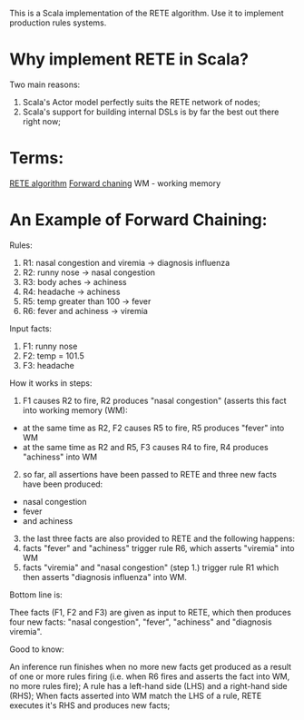 This is a Scala implementation of the RETE algorithm. Use it to implement production rules systems.

# Why implement RETE in Scala?
Two main reasons:
1. Scala's Actor model perfectly suits the RETE network of nodes;
2. Scala's support for building internal DSLs is by far the best out there right now;

# Terms:
  [RETE algorithm](https://en.wikipedia.org/wiki/Rete_algorithm)
  [Forward chaning](https://en.wikipedia.org/wiki/Forward_chaining)
  WM - working memory

# An Example of Forward Chaining:

Rules:

1. R1: nasal congestion and viremia -> diagnosis influenza
2. R2: runny nose -> nasal congestion
3. R3: body aches -> achiness
4. R4: headache -> achiness
5. R5: temp greater than 100 -> fever
6. R6: fever and achiness -> viremia

Input facts:

1. F1: runny nose
2. F2: temp = 101.5
3. F3: headache

How it works in steps:

1. F1 causes R2 to fire, R2 produces "nasal congestion" (asserts this fact into working memory (WM):
  * at the same time as R2, F2 causes R5 to fire, R5 produces "fever" into WM
  * at the same time as R2 and R5, F3 causes R4 to fire, R4 produces "achiness" into WM
2. so far, all assertions have been passed to RETE and three new facts have been produced:
  * nasal congestion
  * fever 
  * and achiness
3. the last three facts are also provided to RETE and the following happens:
4. facts "fever" and "achiness" trigger rule R6, which asserts "viremia" into WM
5. facts "viremia" and "nasal congestion" (step 1.) trigger rule R1 which then asserts "diagnosis influenza" into WM.

Bottom line is:

Thee facts (F1, F2 and F3) are given as input to RETE, which then produces four new facts:
"nasal congestion", "fever", "achiness" and "diagnosis viremia".

Good to know:

An inference run finishes when no more new facts get produced as a result of one or more rules firing (i.e. when R6 fires and asserts the fact into WM, no more rules fire);
A rule has a left-hand side (LHS) and a right-hand side (RHS);
When facts asserted into WM match the LHS of a rule, RETE executes it's RHS and produces new facts;
